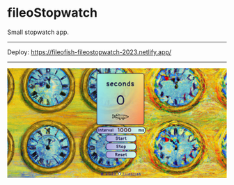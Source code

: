 # fileoStopwatch
Small stopwatch app.
*********
Deploy: https://fileofish-fileostopwatch-2023.netlify.app/
*********
![photo](assets/screen-fileoStopwatch.png)
